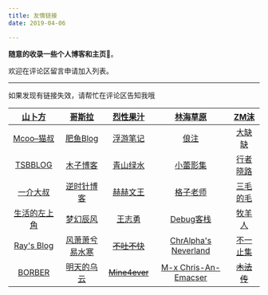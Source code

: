 ```yaml
---
title: 友情链接
date: 2019-04-06

---
```

**随意的收录一些个人博客和主页**🤦‍。

欢迎在评论区留言申请加入列表。

***

如果发现有链接失效，请帮忙在评论区告知我哦

|     [山卜方](https://novcu.com/)     |       [哥斯拉](http://gojira.net/)       |    [烈性果汁](https://nhyilin.cn/)    |            [林海草原](https://lhcy.org/)            |        [ZM沫](http://zmmio.com/)         |
| :----------------------------------: | :--------------------------------------: | :-----------------------------------: | :-------------------------------------------------: | :--------------------------------------: |
|  [Mcoo–猫叔](https://www.mcoo.cc/)   |   [肥鱼Blog](https://www.feiyuyu.net/)   |    [浮游笔记](https://fffou.com/)     |             [俍注](http://oneinf.com/)              |   [大缺缺](https://www.daqueque.com/)    |
|   [TSBBLOG](https://tsb2blog.com/)   |      [木子博客](https://muuzi.cn/)       | [青山绿水](https://www.huhexian.com/) |         [小蕾影集](https://liuxiaolei.me/)          |       [行者晓路](http://stuit.cn/)       |
| [一介大叔](http://www.winature.com/) |   [逆时针博客](http://www.mydes.top/)    |      [赫赫文王](https://kqh.me/)      |         [格子老师](https://manman.qian.lu/)         |    [三毛的毛](https://www.seoyx.cn/)     |
| [生活的左上角](https://bwskyer.com/) |    [梦幻辰风](https://www.mhcf.net/)     |    [王志勇](http://www.auiou.com/)    |        [Debug客栈](https://www.debuginn.cn/)        |    [牧羊人](https://www.shephe.com/)     |
|  [Ray's Blog](https://raycoder.me/)  | [风萧萧兮易水寒](https://www.fiisi.com/) | ~~[不吐不快](https://mianao.info/)~~  |    [ChrAlpha's Neverland](https://blog.ichr.me/)    |      [不一止集](http://buyivi.xyz/)      |
|     [BORBER](https://borber.cn/)     |    [明天的乌云](https://tmr.js.org/)     |  ~~[Mine4ever](https://cxcat.cn/)~~   | [M-x Chris-An-Emacser](https://chriszheng.science/) | ~~[木法传](https://www.mofazhuan.com/)~~ |

